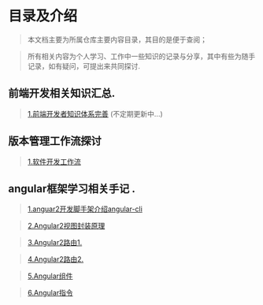 # 目录及介绍

> 本文档主要为所属仓库主要内容目录，其目的是便于查阅；

> 所有相关内容为个人学习、工作中一些知识的记录与分享，其中有些为随手记录，如有疑问，可提出来共同探讨.

## 前端开发相关知识汇总.

> [1.前端开发者知识体系完善](./frontend-skills.md) (不定期更新中...)

## 版本管理工作流探讨

> [1.软件开发工作流](./git-workflow.md)

## angular框架学习相关手记 .

> [1.anguar2开发脚手架介绍angular-cli](./angularCLI.md)

> [2.Angular2视图封装原理](./angular-view-Encapsulation.md)

> [3.Angular2路由1.](./angular-router1.md)

> [4.Angular2路由2.](./angular-router2.md)

> [5.Angular组件](./angular-component-class.md)

> [6.Angular指令](./angular-directive1.md)

